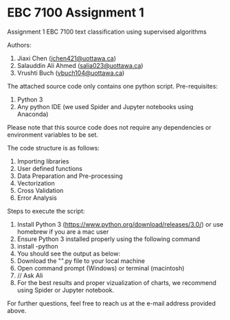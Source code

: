 # EBC 7100 Assignment 1
Assignment 1 EBC 7100 text classification using supervised algorithms

Authors:
1. Jiaxi Chen (jchen421@uottawa.ca)
2. Salauddin Ali Ahmed (salia023@uottawa.ca)
3. Vrushti Buch (vbuch104@uottawa.ca)

The attached source code only contains one python script.
Pre-requisites:
1. Python 3
2. Any python IDE (we used Spider and Jupyter notebooks using Anaconda)

Please note that this source code does not require any dependencies or environment variables to be set.

The code structure is as follows:

1. Importing libraries 
2. User defined functions
3. Data Preparation and Pre-processing
4. Vectorization
5. Cross Validation
6. Error Analysis

Steps to execute the script:
1. Install Python 3 (https://www.python.org/download/releases/3.0/) or use homebrew if you are a mac user
2. Ensure Python 3 installed properly using the following command 
3. install -python
4. You should see the output as below:
6. Download the "".py file to your local machine
7. Open command prompt (Windows) or terminal (macintosh)
8. // Ask Ali
9. For the best results and proper vizualization of charts, we recommend using Spider or Jupyter notebook.

For further questions, feel free to reach us at the e-mail address provided above.

